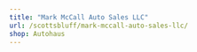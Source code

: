 ```yaml
---
title: "Mark McCall Auto Sales LLC"
url: /scottsbluff/mark-mccall-auto-sales-llc/
shop: Autohaus
---
```

